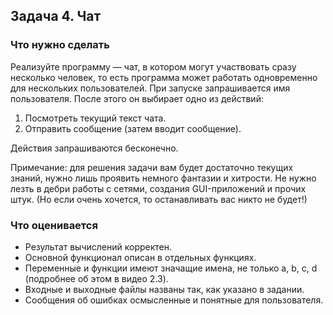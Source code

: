 ## Задача 4. Чат
### Что нужно сделать
Реализуйте программу — чат, в котором могут участвовать сразу несколько человек, то есть программа может работать одновременно для нескольких пользователей. При запуске запрашивается имя пользователя. После этого он выбирает одно из действий:

1. Посмотреть текущий текст чата.
2. Отправить сообщение (затем вводит сообщение).

Действия запрашиваются бесконечно. 

Примечание: для решения задачи вам будет достаточно текущих знаний, нужно лишь проявить немного фантазии и хитрости. Не нужно лезть в дебри работы с сетями, создания GUI-приложений и прочих штук. (Но если очень хочется, то останавливать вас никто не будет!)
### Что оценивается
- Результат вычислений корректен.
- Основной функционал описан в отдельных функциях.
- Переменные и функции имеют значащие имена, не только a, b, c, d (подробнее об этом в видео 2.3).
- Входные и выходные файлы названы так, как указано в задании.
- Сообщения об ошибках осмысленные и понятные для пользователя.
